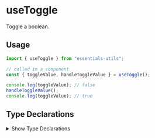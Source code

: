 # useToggle

Toggle a boolean.

## Usage

```js
import { useToggle } from "essentials-utils";

// called in a component
const { toggleValue, handleToggleValue } = useToggle();

console.log(toggleValue); // false
handleToggleValue();
console.log(toggleValue); // true
```

## Type Declarations

<details>
  <summary class="italic cursor-pointer">Show Type Declarations</summary>

```ts
export declare function useToggle(initialValue: boolean): {
    toggleValue: boolean;
    handleToggleValue: () => void;
};
```
</details>
